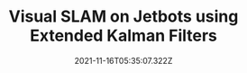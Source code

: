 ---
title: 'Visual SLAM on Jetbots using Extended Kalman Filters'
excerpt: 'Implementing SLAM on differential drive robots, using video input from onboard Camera module and April Tag Landmarks'
coverImage: '/assets/img/joshua_sunset.jpg'
date: '2021-11-16T05:35:07.322Z'
keywords: 'Robotics'
ogImage:
  url: '/assets/img/joshua_sunset.jpg'
---